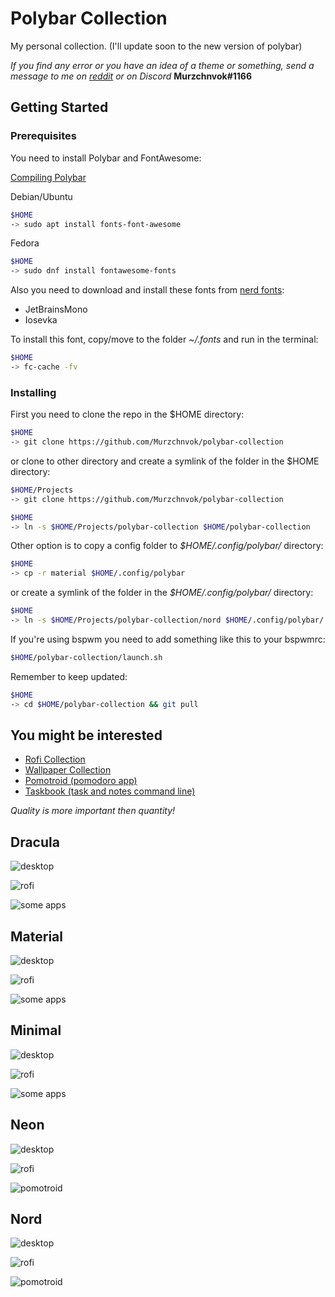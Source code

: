 # Polybar Collection

My personal collection. (I'll update soon to the new version of polybar)

_If you find any error or you have an idea of a theme or something, send a message to me on [reddit](https://www.reddit.com/user/murzchnvok) or on Discord_ **Murzchnvok#1166**

## Getting Started

### Prerequisites

You need to install Polybar and FontAwesome:

[Compiling Polybar](https://github.com/polybar/polybar/wiki/Compiling)

Debian/Ubuntu

```bash
$HOME
-> sudo apt install fonts-font-awesome
```

Fedora

```bash
$HOME
-> sudo dnf install fontawesome-fonts
```

Also you need to download and install these fonts from [nerd fonts](https://www.nerdfonts.com/font-downloads):

- JetBrainsMono
- Iosevka

To install this font, copy/move to the folder _~/.fonts_ and run in the terminal:

```bash
$HOME
-> fc-cache -fv
```

### Installing

First you need to clone the repo in the \$HOME directory:

```bash
$HOME
-> git clone https://github.com/Murzchnvok/polybar-collection
```

or clone to other directory and create a symlink of the folder in the \$HOME directory:

```bash
$HOME/Projects
-> git clone https://github.com/Murzchnvok/polybar-collection

$HOME
-> ln -s $HOME/Projects/polybar-collection $HOME/polybar-collection
```

Other option is to copy a config folder to _\$HOME/.config/polybar/_ directory:

```bash
$HOME
-> cp -r material $HOME/.config/polybar
```

or create a symlink of the folder in the _\$HOME/.config/polybar/_ directory:

```bash
$HOME
-> ln -s $HOME/Projects/polybar-collection/nord $HOME/.config/polybar/
```

If you're using bspwm you need to add something like this to your bspwmrc:

```bash
$HOME/polybar-collection/launch.sh
```

Remember to keep updated:

```bash
$HOME
-> cd $HOME/polybar-collection && git pull
```

## You might be interested

- [Rofi Collection](https://github.com/Murzchnvok/rofi-collection)
- [Wallpaper Collection](https://drive.google.com/drive/folders/1o1qjRgkJtnF_8uGB1z6MRsQUjWinHUsw?usp=sharing)
- [Pomotroid (pomodoro app)](https://github.com/Splode/pomotroid)
- [Taskbook (task and notes command line)](https://github.com/klaussinani/taskbook)

_Quality is more important then quantity!_

## Dracula

![desktop](screenshots/dracula/desktop.png)

![rofi](screenshots/dracula/rofi.png)

![some apps](screenshots/dracula/pomotroid.png)

## Material

![desktop](screenshots/material/desktop.png)

![rofi](screenshots/material/rofi.png)

![some apps](screenshots/material/some-apps.png)

## Minimal

![desktop](screenshots/minimal/desktop.png)

![rofi](screenshots/minimal/rofi.png)

![some apps](screenshots/minimal/pomotroid.png)

## Neon

![desktop](screenshots/neon/desktop.png)

![rofi](screenshots/neon/rofi.png)

![pomotroid](screenshots/neon/some-apps.png)

## Nord

![desktop](screenshots/nord/desktop.png)

![rofi](screenshots/nord/rofi.png)

![pomotroid](screenshots/nord/pomotroid.png)
